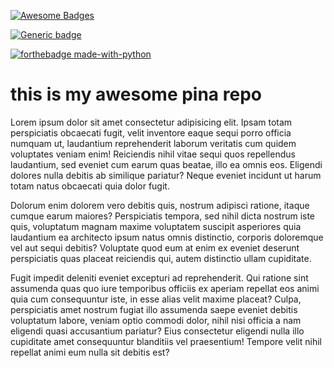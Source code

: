 [![Awesome Badges](https://img.shields.io/badge/badges-awesome-green.svg)](https://github.com/Naereen/badges)

[![Generic badge](https://img.shields.io/badge/Maria-Live-RED.svg)](https://google.com/)

[![forthebadge made-with-python](http://ForTheBadge.com/images/badges/made-with-python.svg)](https://www.python.org/)

# this is my awesome pina repo


Lorem ipsum dolor sit amet consectetur adipisicing elit. Ipsam totam perspiciatis obcaecati fugit, velit inventore eaque sequi porro officia numquam ut, laudantium reprehenderit laborum veritatis cum quidem voluptates veniam enim! Reiciendis nihil vitae sequi quos repellendus laudantium, sed eveniet cum earum quas beatae, illo ea omnis eos. Eligendi dolores nulla debitis ab similique pariatur? Neque eveniet incidunt ut harum totam natus obcaecati quia dolor fugit. 

Dolorum enim dolorem vero debitis quis, nostrum adipisci ratione, itaque cumque earum maiores? Perspiciatis tempora, sed nihil dicta nostrum iste quis, voluptatum magnam maxime voluptatem suscipit asperiores quia laudantium ea architecto ipsum natus omnis distinctio, corporis doloremque vel aut sequi debitis? Voluptate quod eum at enim ex eveniet deserunt perspiciatis quas placeat reiciendis qui, autem distinctio ullam cupiditate. 

Fugit impedit deleniti eveniet excepturi ad reprehenderit. Qui ratione sint assumenda quas quo iure temporibus officiis ex aperiam repellat eos animi quia cum consequuntur iste, in esse alias velit maxime placeat? Culpa, perspiciatis amet nostrum fugiat illo assumenda saepe eveniet debitis voluptatum labore, veniam optio commodi dolor, nihil nisi officia a nam eligendi quasi accusantium pariatur? Eius consectetur eligendi nulla illo cupiditate amet consequuntur blanditiis vel praesentium! Tempore velit nihil repellat animi eum nulla sit debitis est?